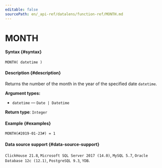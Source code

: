 ```yaml
---
editable: false
sourcePath: en/_api-ref/datalens/function-ref/MONTH.md
---
```


# MONTH



#### Syntax {#syntax}


```
MONTH( datetime )
```

#### Description {#description}
Returns the number of the month in the year of the specified date `datetime`.

**Argument types:**
- `datetime` — `Date | Datetime`


**Return type**: `Integer`

#### Example {#examples}

```
MONTH(#2019-01-23#) = 1
```


#### Data source support {#data-source-support}

`ClickHouse 21.8`, `Microsoft SQL Server 2017 (14.0)`, `MySQL 5.7`, `Oracle Database 12c (12.1)`, `PostgreSQL 9.3`, `YDB`.
